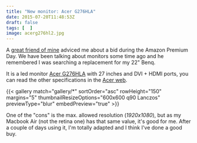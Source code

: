```yaml
---
title: "New monitor: Acer G276HLA"
date: 2015-07-20T11:48:53Z
draft: false
tags: [  ]
image: acerg276hl2.jpg
---
```


<p>A <a href="http://www.twitter.com/marcosbl">great friend of mine</a> adviced me about a bid during the Amazon Premium Day. We have been talking about monitors some time ago and he remembered I was searching a replacement for my 22" Benq.</p>
<p>It is a led monitor <a href="http://www.amazon.es/gp/product/B007Z1AWT6?psc=1&amp;redirect=true&amp;ref_=oh_aui_detailpage_o01_s01">Acer G276HLA</a> with 27 inches and DVI + HDMI ports, you can read the other specifications in the <a href="http://www.acer.co.uk/ac/en/GB/content/model/UM.HG6EE.A01">Acer web</a>.</p>

{{< gallery match="gallery/*" sortOrder="asc" rowHeight="150" margins="5" thumbnailResizeOptions="600x600 q90 Lanczos"  previewType="blur" embedPreview="true" >}}

<p>One of the "cons" is the max. allowed resolution (<em>1920x1080</em>), but as my Macbook Air (not the retina one) has that same value, it's good for me. After a couple of days using it, I'm totally adapted and I think I've done a good buy.</p>
